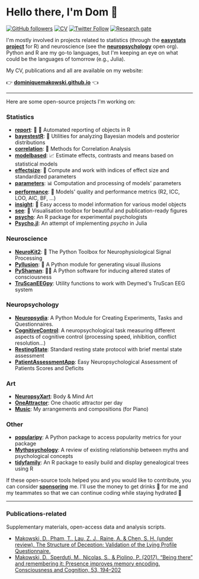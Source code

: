 # Hello there, I'm Dom 👋

[![GitHub followers](https://img.shields.io/github/followers/DominiqueMakowski?label=Follow%20me&style=flat-square&logo=github&logoColor=white&colorB=4CAF50)](https://github.com/login?return_to=%2FDominiqueMakowski)
[![CV](https://img.shields.io/badge/CV-D._Makowski-purple.svg?colorB=9C27B0&style=flat-square)](https://dominiquemakowski.github.io/)
[![Twitter Follow](https://img.shields.io/twitter/follow/Dom_Makowski?label=%20%40Dom_Makowski&style=flat-square&labelColor=2196F3&logo=twitter&logoColor=white&colorB=0D47A1)](https://twitter.com/Dom_Makowski)
[![Research gate](https://img.shields.io/badge/-Research%20Gate-green.svg?style=flat-square&logo=researchgate&logoColor=white&colorB=616161&labelColor=00BFA5)](https://www.researchgate.net/profile/Dominique_Makowski)



I'm mostly involved in projects related to statistics (through the [**easystats project**](https://github.com/easystats/easystats) for R) and neuroscience (see the [**neuropsychology**](https://github.com/neuropsychology) open org). Python and R are my go-to languages, but I'm keeping an eye on what could be the languages of tomorrow (e.g., Julia).

My CV, publications and all are available on my website:

👉 <a href="https://dominiquemakowski.github.io/"><b>dominiquemakowski.github.io</b></a> 👈

---

Here are some open-source projects I'm working on:

### Statistics

- [**report**](https://github.com/easystats/report): 📜 🎉 Automated reporting of objects in R
- [**bayestestR**](https://github.com/easystats/bayestestR): 👻 Utilities for analyzing Bayesian models and posterior distributions
- [**correlation**](https://github.com/easystats/correlation): 🔗 Methods for Correlation Analysis
- [**modelbased**](https://github.com/easystats/modelbased): 📈 Estimate effects, contrasts and means based on statistical models
- [**effectsize**](https://github.com/easystats/effectsize): 🐉 Compute and work with indices of effect size and standardized parameters
- [**parameters**](https://github.com/easystats/parameters): 📊 Computation and processing of models' parameters
- [**performance**](https://github.com/easystats/performance): 💪 Models' quality and performance metrics (R2, ICC, LOO, AIC, BF, ...)
- [**insight**](https://github.com/easystats/insight): 🔮 Easy access to model information for various model objects
- [**see**](https://github.com/easystats/see): 🎨 Visualisation toolbox for beautiful and publication-ready figures
- [**psycho**](https://github.com/neuropsychology/psycho.R): An R package for experimental psychologists
- [**Psycho.jl**](https://github.com/neuropsychology/Psycho.jl): An attempt of implementing *psycho* in Julia

### Neuroscience

- [**NeuroKit2**](https://github.com/neuropsychology/NeuroKit): 🧠 The Python Toolbox for Neurophysiological Signal Processing
- [**Pyllusion**](https://github.com/RealityBending/Pyllusion): 🤯 A Python module for generating visual illusions
- [**PyShaman**](https://github.com/RealityBending/PyShaman): 🧙‍♂️ A Python software for inducing altered states of consciousness
- [**TruScanEEGpy**](https://github.com/neuropsychology/TruScanEEGpy): Utility functions to work with Deymed's TruScan EEG system

### Neuropsychology

- [**Neuropsydia**](https://github.com/neuropsychology/Neuropsydia.py): A Python Module for Creating Experiments, Tasks and Questionnaires.
- [**CognitiveControl**](https://github.com/neuropsychology/CognitiveControl): A neuropsychological task measuring different aspects of cognitive control (processing speed, inhibition, conflict resolution...)
- [**RestingState**](https://github.com/neuropsychology/RestingState): Standard resting state protocol with brief mental state assessment
- [**PatientAssessmentApp**](https://github.com/neuropsychology/PatientAssessmentApp): Easy Neuropsychological Assessment of Patients Scores and Deficits

### Art

- [**NeuropsyXart**](https://dominiquemakowski.github.io/NeuropsyXart): Body & Mind Art
- [**OneAttractor**](https://github.com/DominiqueMakowski/OneAttractor): One chaotic attractor per day
- [**Music**](https://github.com/DominiqueMakowski/Music): My arrangements and compositions (for Piano)

### Other

- [**popularipy**](https://github.com/DominiqueMakowski/popularipy): A Python package to access popularity metrics for your package
- [**Mythpsychology**](https://github.com/DominiqueMakowski/Mythpsychology): A review of existing relationship between myths and psychological concepts
- [**tidyfamily**](https://github.com/DominiqueMakowski/tidyfamily): An R package to easily build and display genealogical trees using R




If these open-source tools helped you and you would like to contribute, you can consider [**sponsoring**](https://github.com/sponsors/DominiqueMakowski) me. I'll use the money to get drinks 🍹 for me and my teammates so that we can continue coding while staying hydrated 💪

---

### Publications-related

Supplementary materials, open-access data and analysis scripts.

- [Makowski, D., Pham, T., Lau, Z. J., Raine, A. & Chen, S. H. (under review). The Structure of Deception: Validation of the Lying Profile Questionnaire.](https://github.com/DominiqueMakowski/2020structure)
- [Makowski, D., Sperduti, M., Nicolas, S., & Piolino, P. (2017). “Being there” and remembering it: Presence improves memory encoding. Consciousness and Cognition, 53, 194–202](https://github.com/DominiqueMakowski/2017being)

<!--
**DominiqueMakowski/DominiqueMakowski** is a ✨ _special_ ✨ repository because its `README.md` (this file) appears on your GitHub profile.

Here are some ideas to get you started:

- 🔭 I’m currently working on ...
- 🌱 I’m currently learning ...
- 👯 I’m looking to collaborate on ...
- 🤔 I’m looking for help with ...
- 💬 Ask me about ...
- 📫 How to reach me: ...
- 😄 Pronouns: ...
- ⚡ Fun fact: ...
-->

